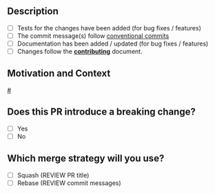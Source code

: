 <!---
Provide a general summary of your changes in the Title above
-->

## Description

<!--- Describe your changes in detail -->

- [ ] Tests for the changes have been added (for bug fixes / features)
- [ ] The commit message(s) follow [conventional commits](https://www.conventionalcommits.org/en/v1.0.0/)
- [ ] Documentation has been added / updated (for bug fixes / features)
- [ ] Changes follow the **[contributing](../CONTRIBUTING.md)** document.

## Motivation and Context

<!--- Why is this change required? What problem does it solve? -->

<!--- If it relates to an open issue, please link to the issue here.
e.g.
[#123](https://github.com/openwallet-foundation/credo-ts-ext/issues/123)
-->

[#](https://github.com/openwallet-foundation/credo-ts-ext/issues/)

## Does this PR introduce a breaking change?

- [ ] Yes
- [ ] No

<!-- If this PR contains a breaking change, please describe the impact and migration path for existing applications below. Make sure to indicate commits with breaking changes by appending a `!` after the type/scope as described by the conventional commits guidelines -->

## Which merge strategy will you use?

<!-- This indicates to reviewers whether they need to check your commits are ready to be rebased on main or not. Squashing only requires the title of the PR to follow conventional commits guidelines. Rebasing requires all commits to follow conventional commits guidelines, but allows to introduce multiple changes within a single PR. If you don't know what this means, Squash is probably the way to go. -->

- [ ] Squash (REVIEW PR title)
- [ ] Rebase (REVIEW commit messages)
